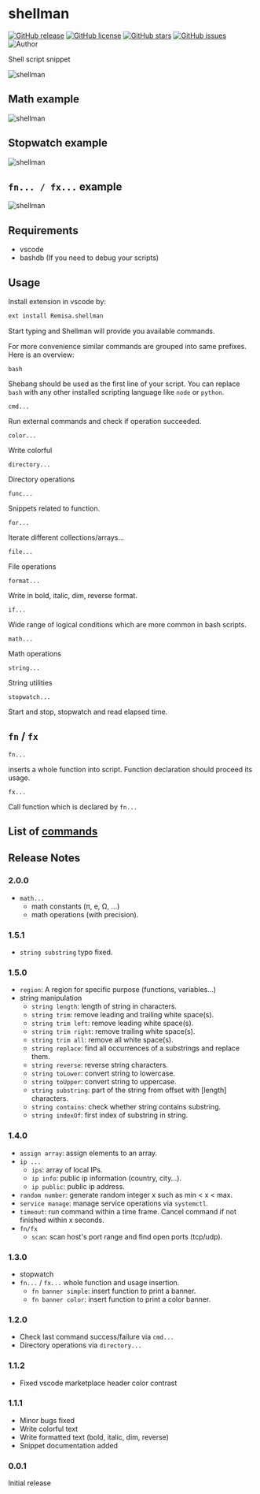 # shellman

[![GitHub release](https://img.shields.io/github/release/remisa-yousefvand/shellman.svg?style=plastic)](https://github.com/remisa-yousefvand/shellman/release)
[![GitHub license](https://img.shields.io/github/license/remisa-yousefvand/shellman.svg?style=plastic)](https://github.com/remisa-yousefvand/shellman/blob/master/LICENSE.md)
[![GitHub stars](https://img.shields.io/github/stars/remisa-yousefvand/shellman.svg?style=plastic)](https://github.com/remisa-yousefvand/shellman/stargazers)
[![GitHub issues](https://img.shields.io/github/issues/remisa-yousefvand/shellman.svg?style=plastic)](https://github.com/remisa-yousefvand/shellman/issues)
![Author](https://img.shields.io/badge/Author-Remisa-ff69b4.svg)

Shell script snippet

![shellman](images/demo.gif)

## Math example

![shellman](images/math.gif)

## Stopwatch example

![shellman](images/stopwatch.gif)

## `fn... / fx...` example

![shellman](images/banner.gif)

## Requirements

- vscode
- bashdb (If you need to debug your scripts)

## Usage

Install extension in vscode by:

```bash
ext install Remisa.shellman
```

Start typing and Shellman will provide you available commands.

For more convenience similar commands are grouped into same prefixes. Here is an overview:

`bash`

Shebang should be used as the first line of your script. You can replace `bash` with any other installed scripting language like `node` or `python`.

`cmd...`

Run external commands and check if operation succeeded.

`color...`

Write colorful

`directory...`

Directory operations

`func...`

Snippets related to function.

`for...`

Iterate different collections/arrays...

`file...`

File operations

`format...`

Write in bold, italic, dim, reverse format.

`if...`

Wide range of logical conditions which are more common in bash scripts.

`math...`

Math operations

`string...`

String utilities

`stopwatch...`

Start and stop, stopwatch and read elapsed time.

## `fn` / `fx`

`fn...`

inserts a whole function into script. Function declaration should proceed its usage.

`fx...`

Call function which is declared by `fn...`

## List of [commands](COMMANDS.md)

## Release Notes

### 2.0.0

- `math...`
  - math constants (π, e, Ω, ...)
  - math operations (with precision).

### 1.5.1

- `string substring` typo fixed.

### 1.5.0

- `region`: A region for specific purpose (functions, variables...)
- string manipulation
  - `string length`: length of string in characters.
  - `string trim`: remove leading and trailing white space(s).
  - `string trim left`: remove leading white space(s).
  - `string trim right`: remove trailing white space(s).
  - `string trim all`: remove all white space(s).
  - `string replace`: find all occurrences of a substrings and replace them.
  - `string reverse`: reverse string characters.
  - `string toLower`: convert string to lowercase.
  - `string toUpper`: convert string to uppercase.
  - `string substring`: part of the string from offset with [length] characters.
  - `string contains`: check whether string contains substring.
  - `string indexOf`: first index of substring in string.

### 1.4.0

- `assign array`: assign elements to an array.
- `ip ...`
  - `ips`: array of local IPs.
  - `ip info`: public ip information (country, city...).
  - `ip public`: public ip address.
- `random number`: generate random integer x such as min < x < max.
- `service manage`: manage service operations via `systemctl`.
- `timeout`: run command within a time frame. Cancel command if not finished within x seconds.
- `fn/fx`
  - `scan`: scan host's port range and find open ports (tcp/udp).

### 1.3.0

- stopwatch
- `fn...` / `fx...` whole function and usage insertion.
  - `fn banner simple`: insert function to print a banner.
  - `fn banner color`: insert function to print a color banner.

### 1.2.0

- Check last command success/failure via `cmd...`
- Directory operations via `directory...`

### 1.1.2

- Fixed vscode marketplace header color contrast

### 1.1.1

- Minor bugs fixed
- Write colorful text
- Write formatted text (bold, italic, dim, reverse)
- Snippet documentation added

### 0.0.1

Initial release

